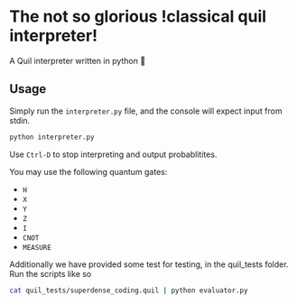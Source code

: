 # The not so glorious !classical quil interpreter!
A Quil interpreter written in python :snake:

## Usage
Simply run the `interpreter.py` file, and the console will expect input from stdin.

```bash
python interpreter.py
```
Use `Ctrl-D` to stop interpreting and output probablitites.

You may use the following quantum gates:
 * `H` 
 * `X` 
 * `Y` 
 * `Z` 
 * `I` 
 * `CNOT` 
 * `MEASURE` 

Additionally we have provided some test for testing, in the quil_tests folder. Run the scripts like so
```bash
cat quil_tests/superdense_coding.quil | python evaluator.py
```
